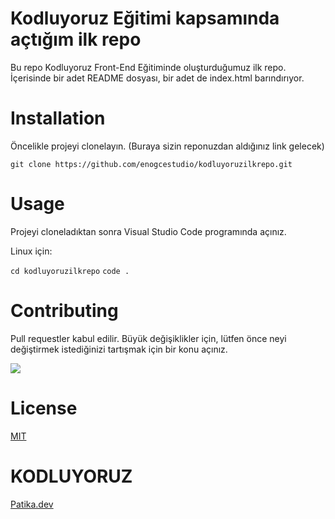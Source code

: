 # Kodluyoruz Eğitimi kapsamında açtığım ilk repo

Bu repo Kodluyoruz Front-End Eğitiminde oluşturduğumuz ilk repo. İçerisinde bir adet README dosyası, bir adet de index.html barındırıyor.


# Installation
Öncelikle projeyi clonelayın. (Buraya sizin reponuzdan aldığınız link gelecek)

`git clone https://github.com/enogcestudio/kodluyoruzilkrepo.git`
# Usage
Projeyi cloneladıktan sonra Visual Studio Code programında açınız.

Linux için:

`cd kodluyoruzilkrepo`
`code .` 
# Contributing
Pull requestler kabul edilir. Büyük değişiklikler için, lütfen önce neyi değiştirmek istediğinizi tartışmak için bir konu açınız.

![](https://user-images.githubusercontent.com/116117449/200120870-60550780-fdca-4c1f-a81a-14c41bf665c8.png)

# License
[MIT](https://choosealicense.com/licenses/mit/)


# KODLUYORUZ
[Patika.dev](https://www.patika.dev/tr)
